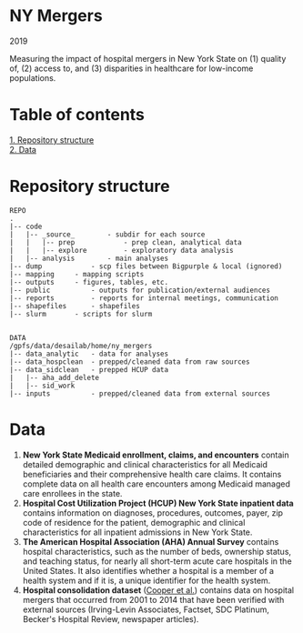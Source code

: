 # NY Mergers

2019

Measuring the impact of hospital mergers in New York State on (1) quality of, (2) access to, and (3) disparities in healthcare for low-income populations.


# Table of contents

[1. Repository structure](#repository-structure)  
[2. Data](#data)


# Repository structure

	REPO
	.
	|-- code
	|   |-- _source_        - subdir for each source
	|   |   |-- prep            - prep clean, analytical data
	|   |   |-- explore         - exploratory data analysis
	|   |-- analysis        - main analyses
	|-- dump            - scp files between Bigpurple & local (ignored)
	|-- mapping	    - mapping scripts
	|-- outputs	    - figures, tables, etc.
	|-- public          - outputs for publication/external audiences
	|-- reports         - reports for internal meetings, communication
	|-- shapefiles      - shapefiles
	|-- slurm 	    - scripts for slurm

	
	DATA
	/gpfs/data/desailab/home/ny_mergers
	|-- data_analytic   - data for analyses
	|-- data_hospclean  - prepped/cleaned data from raw sources
	|-- data_sidclean   - prepped HCUP data
	|   |-- aha_add_delete
	|   |-- sid_work
	|-- inputs          - prepped/cleaned data from external sources
 

# Data

1. **New York State Medicaid enrollment, claims, and encounters** contain detailed demographic and clinical characteristics for all Medicaid beneficiaries and their comprehensive health care claims. It contains complete data on all health care encounters among Medicaid managed care enrollees in the state.  
2. **Hospital Cost Utilization Project (HCUP) New York State inpatient data** contains information on diagnoses, procedures, outcomes, payer, zip code of residence for the patient, demographic and clinical characteristics for all inpatient admissions in New York State.  
3. **The American Hospital Association (AHA) Annual Survey** contains hospital characteristics, such as the number of beds, ownership status, and teaching status, for nearly all short-term acute care hospitals in the United States. It also identifies whether a hospital is a member of a health system and if it is, a unique identifier for the health system.  
4. **Hospital consolidation dataset** ([Cooper et al.](https://healthcarepricingproject.org/)) contains data on hospital mergers that occurred from 2001 to 2014 that have been verified with external sources (Irving-Levin Associates, Factset, SDC Platinum, Becker's Hospital Review, newspaper articles).

